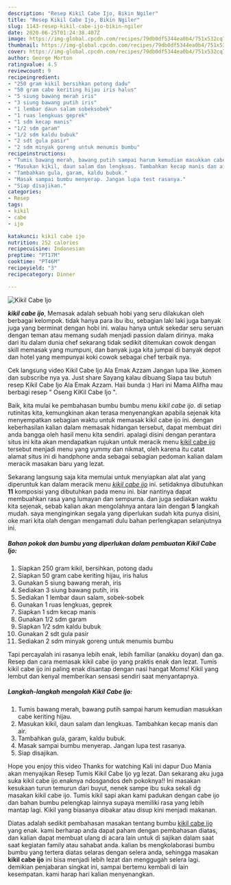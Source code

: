 ```yaml
---
description: "Resep Kikil Cabe Ijo, Bikin Ngiler"
title: "Resep Kikil Cabe Ijo, Bikin Ngiler"
slug: 1143-resep-kikil-cabe-ijo-bikin-ngiler
date: 2020-06-25T01:24:38.407Z
image: https://img-global.cpcdn.com/recipes/79db0df5344ea0b4/751x532cq70/kikil-cabe-ijo-foto-resep-utama.jpg
thumbnail: https://img-global.cpcdn.com/recipes/79db0df5344ea0b4/751x532cq70/kikil-cabe-ijo-foto-resep-utama.jpg
cover: https://img-global.cpcdn.com/recipes/79db0df5344ea0b4/751x532cq70/kikil-cabe-ijo-foto-resep-utama.jpg
author: George Morton
ratingvalue: 4.5
reviewcount: 9
recipeingredient:
- "250 gram kikil bersihkan potong dadu"
- "50 gram cabe keriting hijau iris halus"
- "5 siung bawang merah iris"
- "3 siung bawang putih iris"
- "1 lembar daun salam sobeksobek"
- "1 ruas lengkuas geprek"
- "1 sdm kecap manis"
- "1/2 sdm garam"
- "1/2 sdm kaldu bubuk"
- "2 sdt gula pasir"
- "2 sdm minyak goreng untuk menumis bumbu"
recipeinstructions:
- "Tumis bawang merah, bawang putih sampai harum kemudian masukkan cabe keriting hijau."
- "Masukan kikil, daun salam dan lengkuas. Tambahkan kecap manis dan air."
- "Tambahkan gula, garam, kaldu bubuk."
- "Masak sampai bumbu menyerap. Jangan lupa test rasanya."
- "Siap disajikan."
categories:
- Resep
tags:
- kikil
- cabe
- ijo

katakunci: kikil cabe ijo 
nutrition: 252 calories
recipecuisine: Indonesian
preptime: "PT17M"
cooktime: "PT46M"
recipeyield: "3"
recipecategory: Dinner

---
```



![Kikil Cabe Ijo](https://img-global.cpcdn.com/recipes/79db0df5344ea0b4/751x532cq70/kikil-cabe-ijo-foto-resep-utama.jpg)

<b><i>kikil cabe ijo</i></b>, Memasak adalah sebuah hobi yang seru dilakukan oleh berbagai kelompok. tidak hanya para ibu ibu, sebagian laki laki juga banyak juga yang berminat dengan hobi ini. walau hanya untuk sekedar seru seruan dengan teman atau memang sudah menjadi passion dalam dirinya. maka dari itu dalam dunia chef sekarang tidak sedikit ditemukan cowok dengan skill memasak yang mumpuni, dan banyak juga kita jumpai di banyak depot dan hotel yang mempunyai koki cowok sebagai chef terbaik nya.

Cek langsung video Kikil Cabe Ijo Ala Emak Azzam Jangan lupa like ,komen dan subscribe nya ya. Just share Sayang kalau dibuang Siapa tau butuh resep Kikil Cabe Ijo Ala Emak Azzam. Haii bunda :) Hari ini Mama Alifha mau berbagi resep &#34; Oseng KiKil Cabe Ijo &#34;.

Baik, kita mulai ke pembahasan bumbu bumbu menu <i>kikil cabe ijo</i>. di setiap rutinitas kita, kemungkinan akan terasa menyenangkan apabila sejenak kita menyempatkan sebagian waktu untuk memasak kikil cabe ijo ini. dengan keberhasilan kalian dalam memasak hidangan tersebut, dapat membuat diri anda bangga oleh hasil menu kita sendiri. apalagi disini dengan perantara situs ini kita akan mendapatkan rujukan untuk meracik menu <u>kikil cabe ijo</u> tersebut menjadi menu yang yummy dan nikmat, oleh karena itu catat alamat situs ini di handphone anda sebagai sebagian pedoman kalian dalam meracik masakan baru yang lezat.


Sekarang langsung saja kita memulai untuk menyiapkan alat alat yang diperuntuk kan dalam meracik menu <u><i>kikil cabe ijo</i></u> ini. setidaknya dibutuhkan <b>11</b> komposisi yang dibutuhkan pada menu ini. biar nantinya dapat membuahkan rasa yang lumayan dan sempurna. dan juga sediakan waktu kita sejenak, sebab kalian akan mengolahnya antara lain dengan <b>5</b> langkah mudah. saya menginginkan segala yang diperlukan sudah kita punya disini, oke mari kita olah dengan mengamati dulu bahan perlengkapan selanjutnya ini.

<!--inarticleads1-->

##### Bahan pokok dan bumbu yang diperlukan dalam pembuatan Kikil Cabe Ijo:

1. Siapkan 250 gram kikil, bersihkan, potong dadu
1. Siapkan 50 gram cabe keriting hijau, iris halus
1. Gunakan 5 siung bawang merah, iris
1. Sediakan 3 siung bawang putih, iris
1. Sediakan 1 lembar daun salam, sobek-sobek
1. Gunakan 1 ruas lengkuas, geprek
1. Siapkan 1 sdm kecap manis
1. Gunakan 1/2 sdm garam
1. Siapkan 1/2 sdm kaldu bubuk
1. Gunakan 2 sdt gula pasir
1. Sediakan 2 sdm minyak goreng untuk menumis bumbu


Tapi percayalah ini rasanya lebih enak, lebih familiar (anakku doyan) dan ga. Resep dan cara memasak kikil cabe ijo yang praktis enak dan lezat. Tumis kikil cabe ijo ini paling enak disantap dengan nasi hangat Moms! Kikil yang lembut dan kenyal memberikan sensasi sendiri saat menyantapnya. 

<!--inarticleads2-->

##### Langkah-langkah mengolah Kikil Cabe Ijo:

1. Tumis bawang merah, bawang putih sampai harum kemudian masukkan cabe keriting hijau.
1. Masukan kikil, daun salam dan lengkuas. Tambahkan kecap manis dan air.
1. Tambahkan gula, garam, kaldu bubuk.
1. Masak sampai bumbu menyerap. Jangan lupa test rasanya.
1. Siap disajikan.


Hope you enjoy this video Thanks for watching Kali ini dapur Duo Mania akan menyajikan Resep Tumis Kikil Cabe Ijo yg lezat. Dan sekarang aku juga suka kikil cabe ijo.enaknya ndosgandos deh pokoknya!! Ini masakan kesukaan turun temurun dari buyut, nenek sampe ibu suka sekali dg masakan kikil cabe ijo. Tumis kikil sapi akan kami padukan dengan cabe ijo dan bahan bumbu pelengkap lainnya supaya memiliki rasa yang lebih mantap lagi. Kikil yang biasanya dibakar atau disup kini menjadi makanan. 

Diatas adalah sedikit pembahasan masakan tentang bumbu <u>kikil cabe ijo</u> yang enak. kami berharap anda dapat paham dengan pembahasan diatas, dan kalian dapat membuat ulang di acara lain untuk di sajikan dalam saat saat kegiatan family atau sahabat anda. kalian bs mengkolaborasi bumbu bumbu yang tertera diatas selaras dengan selera anda, sehingga masakan <b>kikil cabe ijo</b> ini bisa menjadi lebih lezat dan menggugah selera lagi. demikian penjabaran singkat ini, sampai bertemu kembali di lain kesempatan. kami harap hari kalian menyenangkan.

